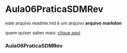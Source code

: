 # Aula06PraticaSDMRev

 este arquivo readme.md é um arquivo **arquivo markdon**

 quem quiser saber mais: [clique aqui](https://docs.pipz.com/central-de-ajuda/learning-center/quia-basico-de-markdown#open)

### Aula06PraticaSDMRev